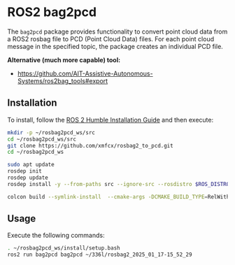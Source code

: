 # ROS2 bag2pcd

The `bag2pcd` package provides functionality to convert point cloud data from a ROS2 rosbag file to PCD (Point
Cloud Data) files.
For each point cloud message in the specified topic, the package creates an individual PCD file.

**Alternative (much more capable) tool:**
- https://github.com/AIT-Assistive-Autonomous-Systems/ros2bag_tools#export

## Installation

To install, follow the [ROS 2 Humble Installation Guide](https://docs.ros.org/en/humble/Installation/Ubuntu-Install-Debians.html) and then execute:

```bash
mkdir -p ~/rosbag2pcd_ws/src
cd ~/rosbag2pcd_ws/src
git clone https://github.com/xmfcx/rosbag2_to_pcd.git
cd ~/rosbag2pcd_ws

sudo apt update
rosdep init
rosdep update
rosdep install -y --from-paths src --ignore-src --rosdistro $ROS_DISTRO

colcon build --symlink-install  --cmake-args -DCMAKE_BUILD_TYPE=RelWithDebInfo -DCMAKE_EXPORT_COMPILE_COMMANDS=1
```

## Usage

Execute the following commands:

```bash
. ~/rosbag2pcd_ws/install/setup.bash
ros2 run bag2pcd bag2pcd ~/336l/rosbag2_2025_01_17-15_52_29
```